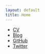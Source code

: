 ```yaml
---
layout: default
title: Home
---
```


* [CV](http://www.serbanmarius.com/cv)
* [Blog](/blog)
* [GitHub](https://github.com/marius-serban)
* [Twitter](https://twitter.com/smarius)
